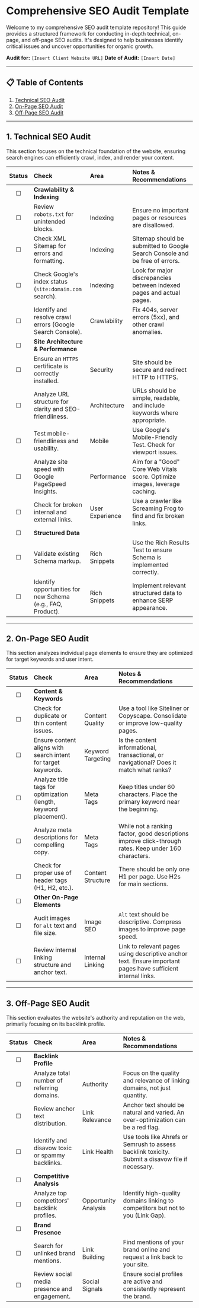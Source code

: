 # Comprehensive SEO Audit Template

Welcome to my comprehensive SEO audit template repository! This guide provides a structured framework for conducting in-depth technical, on-page, and off-page SEO audits. It's designed to help businesses identify critical issues and uncover opportunities for organic growth.

**Audit for:** `[Insert Client Website URL]`
**Date of Audit:** `[Insert Date]`

---

## 📋 Table of Contents
1.  [Technical SEO Audit](#1-technical-seo-audit)
2.  [On-Page SEO Audit](#2-on-page-seo-audit)
3.  [Off-Page SEO Audit](#3-off-page-seo-audit)

---

## 1. Technical SEO Audit

This section focuses on the technical foundation of the website, ensuring search engines can efficiently crawl, index, and render your content.

| Status | Check | Area | Notes & Recommendations |
| :---: | :--- | :--- | :--- |
| ☐ | **Crawlability & Indexing** | | |
| ☐ | Review `robots.txt` for unintended blocks. | Indexing | Ensure no important pages or resources are disallowed. |
| ☐ | Check XML Sitemap for errors and formatting. | Indexing | Sitemap should be submitted to Google Search Console and be free of errors. |
| ☐ | Check Google's index status (`site:domain.com` search). | Indexing | Look for major discrepancies between indexed pages and actual pages. |
| ☐ | Identify and resolve crawl errors (Google Search Console). | Crawlability | Fix 404s, server errors (5xx), and other crawl anomalies. |
| ☐ | **Site Architecture & Performance** | | |
| ☐ | Ensure an `HTTPS` certificate is correctly installed. | Security | Site should be secure and redirect HTTP to HTTPS. |
| ☐ | Analyze URL structure for clarity and SEO-friendliness. | Architecture | URLs should be simple, readable, and include keywords where appropriate. |
| ☐ | Test mobile-friendliness and usability. | Mobile | Use Google's Mobile-Friendly Test. Check for viewport issues. |
| ☐ | Analyze site speed with Google PageSpeed Insights. | Performance | Aim for a "Good" Core Web Vitals score. Optimize images, leverage caching. |
| ☐ | Check for broken internal and external links. | User Experience | Use a crawler like Screaming Frog to find and fix broken links. |
| ☐ | **Structured Data** | | |
| ☐ | Validate existing Schema markup. | Rich Snippets | Use the Rich Results Test to ensure Schema is implemented correctly. |
| ☐ | Identify opportunities for new Schema (e.g., FAQ, Product). | Rich Snippets | Implement relevant structured data to enhance SERP appearance. |

---

## 2. On-Page SEO Audit

This section analyzes individual page elements to ensure they are optimized for target keywords and user intent.

| Status | Check | Area | Notes & Recommendations |
| :---: | :--- | :--- | :--- |
| ☐ | **Content & Keywords** | | |
| ☐ | Check for duplicate or thin content issues. | Content Quality | Use a tool like Siteliner or Copyscape. Consolidate or improve low-quality pages. |
| ☐ | Ensure content aligns with search intent for target keywords. | Keyword Targeting | Is the content informational, transactional, or navigational? Does it match what ranks? |
| ☐ | Analyze title tags for optimization (length, keyword placement). | Meta Tags | Keep titles under 60 characters. Place the primary keyword near the beginning. |
| ☐ | Analyze meta descriptions for compelling copy. | Meta Tags | While not a ranking factor, good descriptions improve click-through rates. Keep under 160 characters. |
| ☐ | Check for proper use of header tags (H1, H2, etc.). | Content Structure | There should be only one H1 per page. Use H2s for main sections. |
| ☐ | **Other On-Page Elements** | | |
| ☐ | Audit images for `alt` text and file size. | Image SEO | `Alt` text should be descriptive. Compress images to improve page speed. |
| ☐ | Review internal linking structure and anchor text. | Internal Linking | Link to relevant pages using descriptive anchor text. Ensure important pages have sufficient internal links. |

---

## 3. Off-Page SEO Audit

This section evaluates the website's authority and reputation on the web, primarily focusing on its backlink profile.

| Status | Check | Area | Notes & Recommendations |
| :---: | :--- | :--- | :--- |
| ☐ | **Backlink Profile** | | |
| ☐ | Analyze total number of referring domains. | Authority | Focus on the quality and relevance of linking domains, not just quantity. |
| ☐ | Review anchor text distribution. | Link Relevance | Anchor text should be natural and varied. An over-optimization can be a red flag. |
| ☐ | Identify and disavow toxic or spammy backlinks. | Link Health | Use tools like Ahrefs or Semrush to assess backlink toxicity. Submit a disavow file if necessary. |
| ☐ | **Competitive Analysis** | | |
| ☐ | Analyze top competitors' backlink profiles. | Opportunity Analysis | Identify high-quality domains linking to competitors but not to you (Link Gap). |
| ☐ | **Brand Presence** | | |
| ☐ | Search for unlinked brand mentions. | Link Building | Find mentions of your brand online and request a link back to your site. |
| ☐ | Review social media presence and engagement. | Social Signals | Ensure social profiles are active and consistently represent the brand. |
